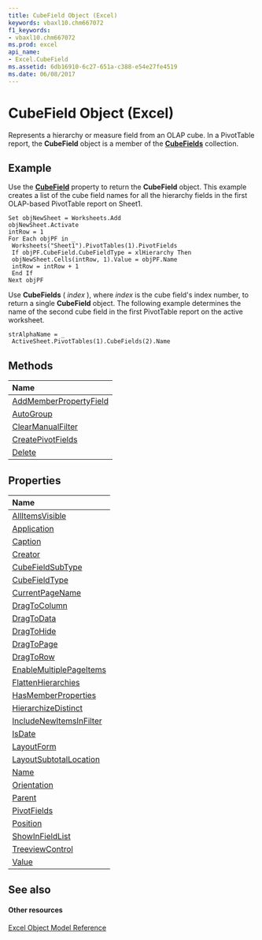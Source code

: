 ```yaml
---
title: CubeField Object (Excel)
keywords: vbaxl10.chm667072
f1_keywords:
- vbaxl10.chm667072
ms.prod: excel
api_name:
- Excel.CubeField
ms.assetid: 6db16910-6c27-651a-c388-e54e27fe4519
ms.date: 06/08/2017
---
```



# CubeField Object (Excel)

Represents a hierarchy or measure field from an OLAP cube. In a PivotTable report, the **CubeField** object is a member of the **[CubeFields](cubefields-object-excel.md)** collection.


## Example

Use the **[CubeField](pivotfield-cubefield-property-excel.md)** property to return the **CubeField** object. This example creates a list of the cube field names for all the hierarchy fields in the first OLAP-based PivotTable report on Sheet1.


```
Set objNewSheet = Worksheets.Add 
objNewSheet.Activate 
intRow = 1 
For Each objPF in _ 
 Worksheets("Sheet1").PivotTables(1).PivotFields 
 If objPF.CubeField.CubeFieldType = xlHierarchy Then 
 objNewSheet.Cells(intRow, 1).Value = objPF.Name 
 intRow = intRow + 1 
 End If 
Next objPF
```

Use **CubeFields** ( _index_ ), where _index_ is the cube field's index number, to return a single **CubeField** object. The following example determines the name of the second cube field in the first PivotTable report on the active worksheet.




```
strAlphaName = _ 
 ActiveSheet.PivotTables(1).CubeFields(2).Name
```


## Methods



|**Name**|
|:-----|
|[AddMemberPropertyField](cubefield-addmemberpropertyfield-method-excel.md)|
|[AutoGroup](cubefield-autogroup-method-excel.md)|
|[ClearManualFilter](cubefield-clearmanualfilter-method-excel.md)|
|[CreatePivotFields](cubefield-createpivotfields-method-excel.md)|
|[Delete](cubefield-delete-method-excel.md)|

## Properties



|**Name**|
|:-----|
|[AllItemsVisible](cubefield-allitemsvisible-property-excel.md)|
|[Application](cubefield-application-property-excel.md)|
|[Caption](cubefield-caption-property-excel.md)|
|[Creator](cubefield-creator-property-excel.md)|
|[CubeFieldSubType](cubefield-cubefieldsubtype-property-excel.md)|
|[CubeFieldType](cubefield-cubefieldtype-property-excel.md)|
|[CurrentPageName](cubefield-currentpagename-property-excel.md)|
|[DragToColumn](cubefield-dragtocolumn-property-excel.md)|
|[DragToData](cubefield-dragtodata-property-excel.md)|
|[DragToHide](cubefield-dragtohide-property-excel.md)|
|[DragToPage](cubefield-dragtopage-property-excel.md)|
|[DragToRow](cubefield-dragtorow-property-excel.md)|
|[EnableMultiplePageItems](cubefield-enablemultiplepageitems-property-excel.md)|
|[FlattenHierarchies](cubefield-flattenhierarchies-property-excel.md)|
|[HasMemberProperties](cubefield-hasmemberproperties-property-excel.md)|
|[HierarchizeDistinct](cubefield-hierarchizedistinct-property-excel.md)|
|[IncludeNewItemsInFilter](cubefield-includenewitemsinfilter-property-excel.md)|
|[IsDate](cubefield-isdate-property-excel.md)|
|[LayoutForm](cubefield-layoutform-property-excel.md)|
|[LayoutSubtotalLocation](cubefield-layoutsubtotallocation-property-excel.md)|
|[Name](cubefield-name-property-excel.md)|
|[Orientation](cubefield-orientation-property-excel.md)|
|[Parent](cubefield-parent-property-excel.md)|
|[PivotFields](cubefield-pivotfields-property-excel.md)|
|[Position](cubefield-position-property-excel.md)|
|[ShowInFieldList](cubefield-showinfieldlist-property-excel.md)|
|[TreeviewControl](cubefield-treeviewcontrol-property-excel.md)|
|[Value](cubefield-value-property-excel.md)|

## See also


#### Other resources


[Excel Object Model Reference](http://msdn.microsoft.com/library/11ea8598-8a20-92d5-f98b-0da04263bf2c%28Office.15%29.aspx)
